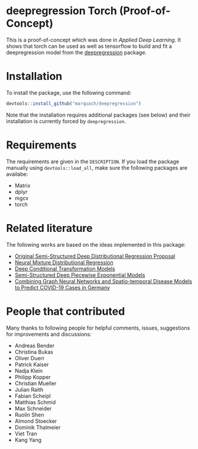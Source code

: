 
# deepregression Torch (Proof-of-Concept)


This is a proof-of-concept which was done in *Applied Deep Learning*. It shows that torch can be used as well as tensorflow to build and fit a deepregression model from the [deepregression](https://github.com/davidruegamer/deepregression) package.

# Installation

To install the package, use the following command:
``` r
devtools::install_github("marquach/deepregression")
```
Note that the installation requires additional packages (see below) and their installation is currently forced by `deepregression`.

# Requirements

The requirements are given in the `DESCRIPTION`. If you load the package manually using `devtools::load_all`, make sure the following packages are availabe:

  - Matrix
  - dplyr
  - mgcv
  - torch

# Related literature

The following works are based on the ideas implemented in this package:

* [Original Semi-Structured Deep Distributional Regression Proposal](https://arxiv.org/abs/2002.05777)
* [Neural Mixture Distributional Regression](https://arxiv.org/abs/2010.06889)
* [Deep Conditional Transformation Models](https://arxiv.org/abs/2010.07860)
* [Semi-Structured Deep Piecewise Exponential Models](https://arxiv.org/abs/2011.05824)
* [Combining Graph Neural Networks and Spatio-temporal Disease Models to Predict COVID-19 Cases in Germany](https://arxiv.org/abs/2101.00661)

# People that contributed

Many thanks to following people for helpful comments, issues, suggestions for improvements and discussions: 

* Andreas Bender
* Christina Bukas
* Oliver Duerr
* Patrick Kaiser
* Nadja Klein
* Philipp Kopper
* Christian Mueller
* Julian Raith
* Fabian Scheipl
* Matthias Schmid
* Max Schneider
* Ruolin Shen
* Almond Stoecker
* Dominik Thalmeier
* Viet Tran
* Kang Yang

